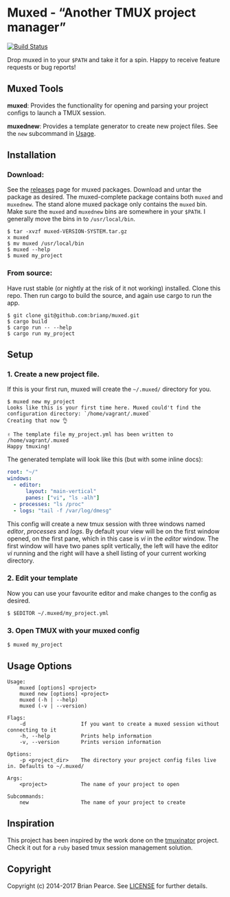 Muxed - “Another TMUX project manager”
=====
[![Build Status](https://travis-ci.org/brianp/muxed.png?branch=master)](https://travis-ci.org/brianp/muxed)

Drop muxed in to your `$PATH` and take it for a spin. Happy to receive feature requests or bug reports!

## Muxed Tools

**muxed**: Provides the functionality for opening and parsing your project configs to
launch a TMUX session.

**muxednew**: Provides a template generator to create new project files. See the `new`
subcommand in [Usage](#usage-options).

## Installation

### Download:

See the [releases](https://github.com/brianp/muxed/releases) page for muxed packages.
Download and untar the package as desired. The muxed-complete package contains
both `muxed` and `muxednew`. The stand alone muxed package
only contains the `muxed` bin.
Make sure the `muxed` and `muxednew` bins are somewhere in your `$PATH`. I
generally move the bins in to `/usr/local/bin`.

```shell
$ tar -xvzf muxed-VERSION-SYSTEM.tar.gz
x muxed
$ mv muxed /usr/local/bin
$ muxed --help
$ muxed my_project
```

### From source:

Have rust stable (or nightly at the risk of it not working) installed.
Clone this repo. Then run cargo to build the source, and again use cargo to run the app.

```shell
$ git clone git@github.com:brianp/muxed.git
$ cargo build
$ cargo run -- --help
$ cargo run my_project
```

## Setup

### 1. Create a new project file.

If this is your first run, muxed will create the `~/.muxed/` directory for you.

```shell
$ muxed new my_project
Looks like this is your first time here. Muxed could't find the configuration directory: `/home/vagrant/.muxed`
Creating that now 👌

✌ The template file my_project.yml has been written to /home/vagrant/.muxed
Happy tmuxing!
```

The generated template will look like this (but with some inline docs):
```yaml
root: "~/"
windows:
  - editor:
      layout: "main-vertical"
      panes: ["vi", "ls -alh"]
  - processes: "ls /proc"
  - logs: "tail -f /var/log/dmesg"
```

This config will create a new tmux session with three windows named *editor*,
*processes* and *logs*. By default your view will be on the first window opened,
on the first pane, which in this case is *vi* in the *editor* window. The first window will have
two panes split vertically, the left will have the editor *vi* running and the
right will have a shell listing of your current working directory.


### 2. Edit your template
Now you can use your favourite editor and make changes to the config as desired.

```shell
$ $EDITOR ~/.muxed/my_project.yml
```

### 3. Open TMUX with your muxed config
```shell
$ muxed my_project
```

## Usage Options

```shell
Usage:
    muxed [options] <project>
    muxed new [options] <project>
    muxed (-h | --help)
    muxed (-v | --version)

Flags:
    -d                  If you want to create a muxed session without connecting to it
    -h, --help          Prints help information
    -v, --version       Prints version information

Options:
    -p <project_dir>    The directory your project config files live in. Defaults to ~/.muxed/

Args:
    <project>           The name of your project to open

Subcommands:
    new                 The name of your project to create
```

## Inspiration
This project has been inspired by the work done on the [tmuxinator](https://github.com/tmuxinator/tmuxinator) project. Check it out for a `ruby` based tmux session management solution.

## Copyright
Copyright (c) 2014-2017 Brian Pearce. See [LICENSE](https://github.com/brianp/muxed/blob/master/LICENSE) for further details.
